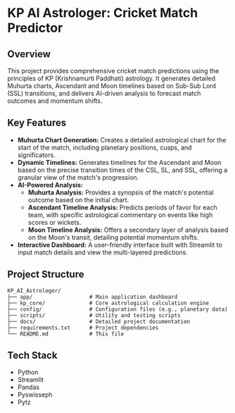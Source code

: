 # KP AI Astrologer: Cricket Match Predictor

## Overview

This project provides comprehensive cricket match predictions using the principles of KP (Krishnamurti Paddhati) astrology. It generates detailed Muhurta charts, Ascendant and Moon timelines based on Sub-Sub Lord (SSL) transitions, and delivers AI-driven analysis to forecast match outcomes and momentum shifts.

## Key Features

- **Muhurta Chart Generation:** Creates a detailed astrological chart for the start of the match, including planetary positions, cusps, and significators.
- **Dynamic Timelines:** Generates timelines for the Ascendant and Moon based on the precise transition times of the CSL, SL, and SSL, offering a granular view of the match's progression.
- **AI-Powered Analysis:**
    - **Muhurta Analysis:** Provides a synopsis of the match's potential outcome based on the initial chart.
    - **Ascendant Timeline Analysis:** Predicts periods of favor for each team, with specific astrological commentary on events like high scores or wickets.
    - **Moon Timeline Analysis:** Offers a secondary layer of analysis based on the Moon's transit, detailing potential momentum shifts.
- **Interactive Dashboard:** A user-friendly interface built with Streamlit to input match details and view the multi-layered predictions.

## Project Structure

```
KP_AI_Astrologer/
├── app/                  # Main application dashboard
├── kp_core/              # Core astrological calculation engine
├── config/               # Configuration files (e.g., planetary data)
├── scripts/              # Utility and testing scripts
├── docs/                 # Detailed project documentation
├── requirements.txt      # Project dependencies
└── README.md             # This file
```

## Tech Stack

- Python
- Streamlit
- Pandas
- Pyswisseph
- Pytz 